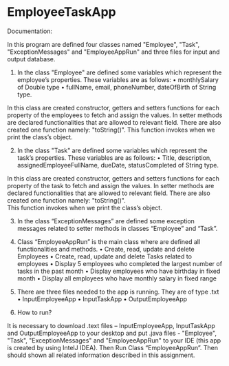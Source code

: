 # EmployeeTaskApp

Documentation:

In this program are defined four classes named "Employee", "Task", "ExceptionMessages" and "EmployeeAppRun" and three files for input and output database.

1.	In the class "Employee" are defined some variables which represent the employee’s properties. These variables are as follows:
•	monthlySalary of Double type
•	fullName, email, phoneNumber, dateOfBirth of String type.

In this class are created constructor, getters and setters functions for each property of the employees to fetch and assign the values.
In setter methods are declared functionalities that are allowed to relevant field. There are also created one function namely: "toString()". 
This function invokes when we print the class’s object. 

2.	In the class "Task" are defined some variables which represent the task’s properties. These variables are as follows:
•	Title, description, assignedEmployeeFullName, dueDate, statusCompleted of String type.

In this class are created constructor, getters and setters functions for each property of the task to fetch and assign the values. 
In setter methods are declared functionalities that are allowed to relevant field. There are also created one function namely: "toString()".  
This function invokes when we print the class’s object. 

3.	In the class “ExceptionMessages” are defined some exception messages related to setter methods in classes “Employee” and “Task”. 

4.	Class “EmployeeAppRun” is the main class where are defined all functionalities and methods. 
•	Create, read, update and delete Employees
•	Create, read, update and delete Tasks related to employees
•	Display 5 employees who completed the largest number of tasks in the past month
•	Display employees who have birthday in fixed month
•	Display all employees who have monthly salary in fixed range

5.	There are three files needed to the app is running. They are of type .txt
•	InputEmployeeApp
•	InputTaskApp
•	OutputEmployeeApp

6.	How to run?

It is necessary to download .text files – InputEmployeeApp, InputTaskApp and OutputEmployeeApp to your desktop 
and put .java files - "Employee", "Task", "ExceptionMessages" and "EmployeeAppRun" to your IDE (this app is created by using IntelJ IDEA).
Then Run Class “EmployeeAppRun”. Then should shown all related information described in this assignment.
